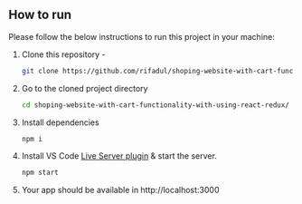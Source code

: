 <!-- HOW TO RUN -->

## How to run

Please follow the below instructions to run this project in your machine:


1. Clone this repository -
   ```sh
   git clone https://github.com/rifadul/shoping-website-with-cart-functionality-with-using-react-redux.git
   ```
2. Go to the cloned project directory
   ```sh
   cd shoping-website-with-cart-functionality-with-using-react-redux/
   ```
3. Install dependencies
   ```sh
   npm i
   ```
4. Install VS Code [Live Server plugin](https://marketplace.visualstudio.com/items?itemName=ritwickdey.LiveServer) & start the server.
   ```sh
   npm start
   ```
5. Your app should be available in http://localhost:3000

<br>
